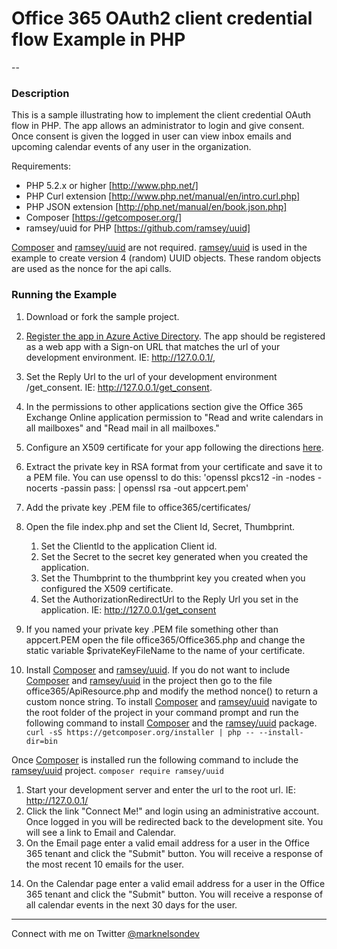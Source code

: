 # Office 365 OAuth2 client credential flow Example in PHP
--

### Description

This is a sample illustrating how to implement the client credential OAuth flow in PHP. The app allows an administrator to login and give consent. Once consent is given the logged in user can view inbox emails and upcoming calendar events of any user in the organization.

Requirements:  
- PHP 5.2.x or higher [http://www.php.net/]  
- PHP Curl extension [http://www.php.net/manual/en/intro.curl.php]  
- PHP JSON extension [http://php.net/manual/en/book.json.php]  
- Composer [https://getcomposer.org/]
- ramsey/uuid for PHP [https://github.com/ramsey/uuid]

[Composer][] and [ramsey/uuid][] are not required. [ramsey/uuid][] is used in the example to create version 4 (random) UUID objects. These random objects are used as the nonce for the api calls.

### Running the Example

1. Download or fork the sample project.
1. [Register the app in Azure Active Directory](https://github.com/jasonjoh/office365-azure-guides/blob/master/RegisterAnAppInAzure.md). The app should be registered as a web app with a Sign-on URL that matches the url of your development environment. IE: http://127.0.0.1/, 
1. Set the Reply Url to the url of your development environment /get_consent. IE: http://127.0.0.1/get_consent.
1. In the permissions to other applications section give the Office 365 Exchange Online application permission to "Read and write calendars in all mailboxes" and "Read mail in all mailboxes."

1. Configure an X509 certificate for your app following the directions [here](http://blogs.msdn.com/b/exchangedev/archive/2015/01/21/building-demon-or-service-apps-with-office-365-mail-calendar-and-contacts-apis-oauth2-client-credential-flow.aspx).
1. Extract the private key in RSA format from your certificate and save it to a PEM file. You can use openssl to do this: 'openssl pkcs12 -in <path to PFX file> -nodes -nocerts -passin pass:<cert password> | openssl rsa -out appcert.pem'

1. Add the private key .PEM file to office365/certificates/
1. Open the file index.php and set the Client Id, Secret, Thumbprint.
	1. Set the ClientId to the application Client id.
	1. Set the Secret to the secret key generated when you created the application.
	1. Set the Thumbprint to the thumbprint key you created when you configured the X509 certificate.
	1. Set the AuthorizationRedirectUrl to the Reply Url you set in the application. IE: http://127.0.0.1/get_consent
1. If you named your private key .PEM file something other than appcert.PEM open the file office365/Office365.php and change the static variable $privateKeyFileName to the name of your certificate.

1. Install [Composer][] and [ramsey/uuid][]. If you do not want to include [Composer][] and [ramsey/uuid][] in the project then go to the file office365/ApiResource.php and modify the method nonce() to return a custom nonce string.
To install [Composer][] and [ramsey/uuid][] navigate to the root folder of the project in your command prompt and run the following command to install [Composer][] and the [ramsey/uuid][] package.
`curl -sS https://getcomposer.org/installer | php -- --install-dir=bin`

Once [Composer][] is installed run the following command to include the [ramsey/uuid][] project.
`composer require ramsey/uuid`

1. Start your development server and enter the url to the root url. IE: http://127.0.0.1/
1. Click the link "Connect Me!" and login using an administrative account. Once logged in you will be redirected back to the development site. You will see a link to Email and Calendar. 
1. On the Email page enter a valid email address for a user in the Office 365 tenant and click the "Submit" button. You will receive a response of the most recent 10 emails for the user.
14) On the Calendar page enter a valid email address for a user in the Office 365 tenant and click the "Submit" button. You will receive a response of all calendar events in the next 30 days for the user.

----------
Connect with me on Twitter [@marknelsondev](https://twitter.com/marknelsondev)

[composer]: http://getcomposer.org/
[ramsey/uuid]: https://github.com/ramsey/uuid
